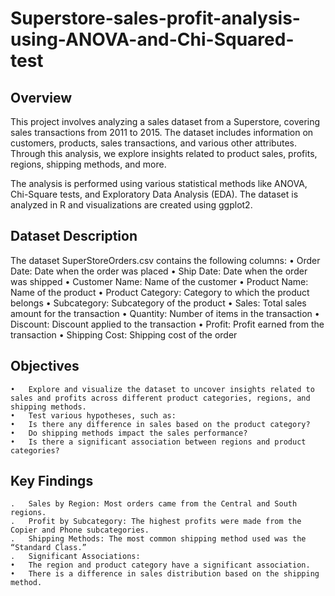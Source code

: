 # Superstore-sales-profit-analysis-using-ANOVA-and-Chi-Squared-test

## Overview

This project involves analyzing a sales dataset from a Superstore, covering sales transactions from 2011 to 2015. The dataset includes information on customers, products, sales transactions, and various other attributes. Through this analysis, we explore insights related to product sales, profits, regions, shipping methods, and more.

The analysis is performed using various statistical methods like ANOVA, Chi-Square tests, and Exploratory Data Analysis (EDA). The dataset is analyzed in R and visualizations are created using ggplot2.

## Dataset Description

The dataset SuperStoreOrders.csv contains the following columns:
	•	Order Date: Date when the order was placed
	•	Ship Date: Date when the order was shipped
	•	Customer Name: Name of the customer
	•	Product Name: Name of the product
	•	Product Category: Category to which the product belongs
	•	Subcategory: Subcategory of the product
	•	Sales: Total sales amount for the transaction
	•	Quantity: Number of items in the transaction
	•	Discount: Discount applied to the transaction
	•	Profit: Profit earned from the transaction
	•	Shipping Cost: Shipping cost of the order

## Objectives

	•	Explore and visualize the dataset to uncover insights related to sales and profits across different product categories, regions, and shipping methods.
	•	Test various hypotheses, such as:
	•	Is there any difference in sales based on the product category?
	•	Do shipping methods impact the sales performance?
	•	Is there a significant association between regions and product categories?

## Key Findings

	.	Sales by Region: Most orders came from the Central and South regions.
	.	Profit by Subcategory: The highest profits were made from the Copier and Phone subcategories.
	.	Shipping Methods: The most common shipping method used was the “Standard Class.”
	.	Significant Associations:
	•	The region and product category have a significant association.
	•	There is a difference in sales distribution based on the shipping method.
